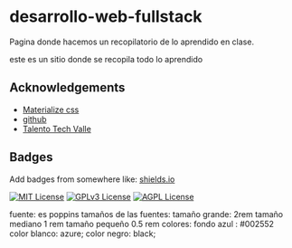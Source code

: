 # desarrollo-web-fullstack
Pagina donde hacemos  un recopilatorio de lo aprendido en clase.

este es un sitio donde  se  recopila  todo lo aprendido

## Acknowledgements

 - [Materialize css](https://materializecss.com/)
 - [github](https://github.com/edwinmgallego/desarrollo-web-fullstack)
 - [Talento Tech Valle](https://talentotechvalle.co/)

## Badges

Add badges from somewhere like: [shields.io](https://shields.io/)

[![MIT License](https://img.shields.io/badge/License-MIT-green.svg)](https://choosealicense.com/licenses/mit/)
[![GPLv3 License](https://img.shields.io/badge/License-GPL%20v3-yellow.svg)](https://opensource.org/licenses/)
[![AGPL License](https://img.shields.io/badge/license-AGPL-blue.svg)](http://www.gnu.org/licenses/agpl-3.0)






fuente: es poppins
tamaños de las  fuentes:
tamaño grande: 2rem
tamaño mediano 1 rem
tamaño pequeño 0.5 rem
colores:
fondo azul : #002552
color blanco: azure;
color negro: black;